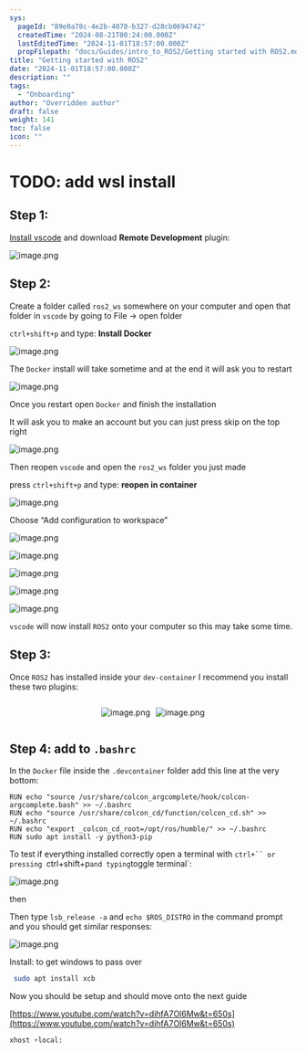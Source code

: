 ```yaml
---
sys:
  pageId: "89e0a78c-4e2b-4070-b327-d28cb0694742"
  createdTime: "2024-08-21T00:24:00.000Z"
  lastEditedTime: "2024-11-01T18:57:00.000Z"
  propFilepath: "docs/Guides/intro_to_ROS2/Getting started with ROS2.md"
title: "Getting started with ROS2"
date: "2024-11-01T18:57:00.000Z"
description: ""
tags:
  - "Onboarding"
author: "Overridden author"
draft: false
weight: 141
toc: false
icon: ""
---
```


# TODO: add wsl install

## Step 1:

[Install vscode](https://code.visualstudio.com/download) and download **Remote Development** plugin:

![image.png](https://prod-files-secure.s3.us-west-2.amazonaws.com/d518164a-d88e-44d1-a4ee-3adb3bd8bce0/efb52993-1881-4a40-b95e-6f020334f022/image.png?X-Amz-Algorithm=AWS4-HMAC-SHA256&X-Amz-Content-Sha256=UNSIGNED-PAYLOAD&X-Amz-Credential=ASIAZI2LB4666RDLPH4C%2F20250406%2Fus-west-2%2Fs3%2Faws4_request&X-Amz-Date=20250406T022334Z&X-Amz-Expires=3600&X-Amz-Security-Token=IQoJb3JpZ2luX2VjEL7%2F%2F%2F%2F%2F%2F%2F%2F%2F%2FwEaCXVzLXdlc3QtMiJHMEUCIQCfGvP5kAcjFLVz5WcB1d9V%2FpnlzYi7Vw7w7cFaA3zjfwIgGoYDWZl9miiMrtSfflIbLKgHASSEv2VVqUYybsGF85Mq%2FwMINxAAGgw2Mzc0MjMxODM4MDUiDMCVAWcS%2BRfEPVbTxyrcAwVEXr990sbMYumRh1%2Bv1wyXVcJzhu%2Bas0rcTBlYwlpJNqEpX8159DVPWChGI8c%2BOp5U1B%2Fan34d06wwuvXsppeaZ06DMrTQUME90X31GfE2l0KbmUZbl81BKTgkv6jwqdRwHNs2sHTWM4yVcZJj3N3rLwVeg%2FHaCUb%2BxgIaJi6%2F1a7WarnjPHN%2BHVUJez9yg9%2F3YI3FX73UKkGshFmerR40ps5nXklVWtMRPHrjI1cStnGMLyojDhDsr7n0aEr6PXKHdLpA0iSEGYn1zGj5MowbOypKnP%2F3LFpYIZ6xXxj51eYVZZTZjtuiw753jfrM3X3g5mE6qxQl31VVzl1gfI%2FU7n%2BY5p2iOT5wSsI4bcWkcqpmFGZ4crzOErqKhRuTBGEKq%2BEq28qvMjZ0NcJvDfrRah0lMFhmdy2%2Ftt3Fm6tqpfKxq1OqyzzNGa3%2BOw95KtEsYvp8wYPu8Bce2orvtllCFKav3SxZutPdjfoY3iU1RQg3Gvh16JgjCkpeK11UkrEqbyW1m7vwFz2T9KPZUmbmDoxxVet7uGErl0Y0bcRclqpyqCNSFbFcurMCtct8Rac%2F%2BAZ7HE0HUVoOypq6M%2FVuMzTn%2BLlTA%2FY0K2lgZ3waaFWBWnB5IZv2OBfBML7Cxr8GOqUBB8RGEBjwHQs7znD9JMlODALTO2XrB4XU8Ml%2FxphUeleKHzijrHsqs7jHQgWABnJQ72BknqySRINygauDHFPqnbLAbZBVqAlbz6NMFoUvXVOyZP2uY%2FjiONVYxjbZJii3bvt8Mf1Wxr7GkPP5WNHTLpW5zlLOsx3zt5yfAuzidal0Z81WjJCG4hUuEBTty%2FStF7mVFfOViicHQH2jQJOBIe8RpVvS&X-Amz-Signature=61ffadd44bb039b0fd60d717ded6ad1d77f93aebf5de328d79d3370a7d359670&X-Amz-SignedHeaders=host&x-id=GetObject)

## Step 2:

Create a folder called `ros2_ws` somewhere on your computer and open that folder in `vscode` by going to File → open folder 

`ctrl+shift+p` and type: **Install Docker**

![image.png](https://prod-files-secure.s3.us-west-2.amazonaws.com/d518164a-d88e-44d1-a4ee-3adb3bd8bce0/2269dc0e-1cd5-47ff-bceb-c04ad9b2eab0/image.png?X-Amz-Algorithm=AWS4-HMAC-SHA256&X-Amz-Content-Sha256=UNSIGNED-PAYLOAD&X-Amz-Credential=ASIAZI2LB4666RDLPH4C%2F20250406%2Fus-west-2%2Fs3%2Faws4_request&X-Amz-Date=20250406T022334Z&X-Amz-Expires=3600&X-Amz-Security-Token=IQoJb3JpZ2luX2VjEL7%2F%2F%2F%2F%2F%2F%2F%2F%2F%2FwEaCXVzLXdlc3QtMiJHMEUCIQCfGvP5kAcjFLVz5WcB1d9V%2FpnlzYi7Vw7w7cFaA3zjfwIgGoYDWZl9miiMrtSfflIbLKgHASSEv2VVqUYybsGF85Mq%2FwMINxAAGgw2Mzc0MjMxODM4MDUiDMCVAWcS%2BRfEPVbTxyrcAwVEXr990sbMYumRh1%2Bv1wyXVcJzhu%2Bas0rcTBlYwlpJNqEpX8159DVPWChGI8c%2BOp5U1B%2Fan34d06wwuvXsppeaZ06DMrTQUME90X31GfE2l0KbmUZbl81BKTgkv6jwqdRwHNs2sHTWM4yVcZJj3N3rLwVeg%2FHaCUb%2BxgIaJi6%2F1a7WarnjPHN%2BHVUJez9yg9%2F3YI3FX73UKkGshFmerR40ps5nXklVWtMRPHrjI1cStnGMLyojDhDsr7n0aEr6PXKHdLpA0iSEGYn1zGj5MowbOypKnP%2F3LFpYIZ6xXxj51eYVZZTZjtuiw753jfrM3X3g5mE6qxQl31VVzl1gfI%2FU7n%2BY5p2iOT5wSsI4bcWkcqpmFGZ4crzOErqKhRuTBGEKq%2BEq28qvMjZ0NcJvDfrRah0lMFhmdy2%2Ftt3Fm6tqpfKxq1OqyzzNGa3%2BOw95KtEsYvp8wYPu8Bce2orvtllCFKav3SxZutPdjfoY3iU1RQg3Gvh16JgjCkpeK11UkrEqbyW1m7vwFz2T9KPZUmbmDoxxVet7uGErl0Y0bcRclqpyqCNSFbFcurMCtct8Rac%2F%2BAZ7HE0HUVoOypq6M%2FVuMzTn%2BLlTA%2FY0K2lgZ3waaFWBWnB5IZv2OBfBML7Cxr8GOqUBB8RGEBjwHQs7znD9JMlODALTO2XrB4XU8Ml%2FxphUeleKHzijrHsqs7jHQgWABnJQ72BknqySRINygauDHFPqnbLAbZBVqAlbz6NMFoUvXVOyZP2uY%2FjiONVYxjbZJii3bvt8Mf1Wxr7GkPP5WNHTLpW5zlLOsx3zt5yfAuzidal0Z81WjJCG4hUuEBTty%2FStF7mVFfOViicHQH2jQJOBIe8RpVvS&X-Amz-Signature=5f7d4dc35f2910d4838809feb7e6c084c69ea781b86f081403e7d06ab93e6eb3&X-Amz-SignedHeaders=host&x-id=GetObject)

The `Docker` install will take sometime and at the end it will ask you to restart

![image.png](https://prod-files-secure.s3.us-west-2.amazonaws.com/d518164a-d88e-44d1-a4ee-3adb3bd8bce0/ed233f78-be33-4b1f-b89c-9c346c0e961e/image.png?X-Amz-Algorithm=AWS4-HMAC-SHA256&X-Amz-Content-Sha256=UNSIGNED-PAYLOAD&X-Amz-Credential=ASIAZI2LB4666RDLPH4C%2F20250406%2Fus-west-2%2Fs3%2Faws4_request&X-Amz-Date=20250406T022334Z&X-Amz-Expires=3600&X-Amz-Security-Token=IQoJb3JpZ2luX2VjEL7%2F%2F%2F%2F%2F%2F%2F%2F%2F%2FwEaCXVzLXdlc3QtMiJHMEUCIQCfGvP5kAcjFLVz5WcB1d9V%2FpnlzYi7Vw7w7cFaA3zjfwIgGoYDWZl9miiMrtSfflIbLKgHASSEv2VVqUYybsGF85Mq%2FwMINxAAGgw2Mzc0MjMxODM4MDUiDMCVAWcS%2BRfEPVbTxyrcAwVEXr990sbMYumRh1%2Bv1wyXVcJzhu%2Bas0rcTBlYwlpJNqEpX8159DVPWChGI8c%2BOp5U1B%2Fan34d06wwuvXsppeaZ06DMrTQUME90X31GfE2l0KbmUZbl81BKTgkv6jwqdRwHNs2sHTWM4yVcZJj3N3rLwVeg%2FHaCUb%2BxgIaJi6%2F1a7WarnjPHN%2BHVUJez9yg9%2F3YI3FX73UKkGshFmerR40ps5nXklVWtMRPHrjI1cStnGMLyojDhDsr7n0aEr6PXKHdLpA0iSEGYn1zGj5MowbOypKnP%2F3LFpYIZ6xXxj51eYVZZTZjtuiw753jfrM3X3g5mE6qxQl31VVzl1gfI%2FU7n%2BY5p2iOT5wSsI4bcWkcqpmFGZ4crzOErqKhRuTBGEKq%2BEq28qvMjZ0NcJvDfrRah0lMFhmdy2%2Ftt3Fm6tqpfKxq1OqyzzNGa3%2BOw95KtEsYvp8wYPu8Bce2orvtllCFKav3SxZutPdjfoY3iU1RQg3Gvh16JgjCkpeK11UkrEqbyW1m7vwFz2T9KPZUmbmDoxxVet7uGErl0Y0bcRclqpyqCNSFbFcurMCtct8Rac%2F%2BAZ7HE0HUVoOypq6M%2FVuMzTn%2BLlTA%2FY0K2lgZ3waaFWBWnB5IZv2OBfBML7Cxr8GOqUBB8RGEBjwHQs7znD9JMlODALTO2XrB4XU8Ml%2FxphUeleKHzijrHsqs7jHQgWABnJQ72BknqySRINygauDHFPqnbLAbZBVqAlbz6NMFoUvXVOyZP2uY%2FjiONVYxjbZJii3bvt8Mf1Wxr7GkPP5WNHTLpW5zlLOsx3zt5yfAuzidal0Z81WjJCG4hUuEBTty%2FStF7mVFfOViicHQH2jQJOBIe8RpVvS&X-Amz-Signature=00726d66af933b9b4559c80f53625e95ee2e16adc721ed426c5ce1fa8a37430d&X-Amz-SignedHeaders=host&x-id=GetObject)

Once you restart open `Docker` and finish the installation

It will ask you to make an account but you can just press skip on the top right

![image.png](https://prod-files-secure.s3.us-west-2.amazonaws.com/d518164a-d88e-44d1-a4ee-3adb3bd8bce0/21010ad9-1659-4fd9-9f59-9932a09b2a3d/image.png?X-Amz-Algorithm=AWS4-HMAC-SHA256&X-Amz-Content-Sha256=UNSIGNED-PAYLOAD&X-Amz-Credential=ASIAZI2LB4666RDLPH4C%2F20250406%2Fus-west-2%2Fs3%2Faws4_request&X-Amz-Date=20250406T022334Z&X-Amz-Expires=3600&X-Amz-Security-Token=IQoJb3JpZ2luX2VjEL7%2F%2F%2F%2F%2F%2F%2F%2F%2F%2FwEaCXVzLXdlc3QtMiJHMEUCIQCfGvP5kAcjFLVz5WcB1d9V%2FpnlzYi7Vw7w7cFaA3zjfwIgGoYDWZl9miiMrtSfflIbLKgHASSEv2VVqUYybsGF85Mq%2FwMINxAAGgw2Mzc0MjMxODM4MDUiDMCVAWcS%2BRfEPVbTxyrcAwVEXr990sbMYumRh1%2Bv1wyXVcJzhu%2Bas0rcTBlYwlpJNqEpX8159DVPWChGI8c%2BOp5U1B%2Fan34d06wwuvXsppeaZ06DMrTQUME90X31GfE2l0KbmUZbl81BKTgkv6jwqdRwHNs2sHTWM4yVcZJj3N3rLwVeg%2FHaCUb%2BxgIaJi6%2F1a7WarnjPHN%2BHVUJez9yg9%2F3YI3FX73UKkGshFmerR40ps5nXklVWtMRPHrjI1cStnGMLyojDhDsr7n0aEr6PXKHdLpA0iSEGYn1zGj5MowbOypKnP%2F3LFpYIZ6xXxj51eYVZZTZjtuiw753jfrM3X3g5mE6qxQl31VVzl1gfI%2FU7n%2BY5p2iOT5wSsI4bcWkcqpmFGZ4crzOErqKhRuTBGEKq%2BEq28qvMjZ0NcJvDfrRah0lMFhmdy2%2Ftt3Fm6tqpfKxq1OqyzzNGa3%2BOw95KtEsYvp8wYPu8Bce2orvtllCFKav3SxZutPdjfoY3iU1RQg3Gvh16JgjCkpeK11UkrEqbyW1m7vwFz2T9KPZUmbmDoxxVet7uGErl0Y0bcRclqpyqCNSFbFcurMCtct8Rac%2F%2BAZ7HE0HUVoOypq6M%2FVuMzTn%2BLlTA%2FY0K2lgZ3waaFWBWnB5IZv2OBfBML7Cxr8GOqUBB8RGEBjwHQs7znD9JMlODALTO2XrB4XU8Ml%2FxphUeleKHzijrHsqs7jHQgWABnJQ72BknqySRINygauDHFPqnbLAbZBVqAlbz6NMFoUvXVOyZP2uY%2FjiONVYxjbZJii3bvt8Mf1Wxr7GkPP5WNHTLpW5zlLOsx3zt5yfAuzidal0Z81WjJCG4hUuEBTty%2FStF7mVFfOViicHQH2jQJOBIe8RpVvS&X-Amz-Signature=2954368ea354915c2b5c38b733634185611b16e6e7842b221316c1bd513480f5&X-Amz-SignedHeaders=host&x-id=GetObject)

Then reopen `vscode` and open the `ros2_ws` folder you just made

press `ctrl+shift+p` and type: **reopen in container**

![image.png](https://prod-files-secure.s3.us-west-2.amazonaws.com/d518164a-d88e-44d1-a4ee-3adb3bd8bce0/4e93b8c2-41ad-488c-8095-c74205196118/image.png?X-Amz-Algorithm=AWS4-HMAC-SHA256&X-Amz-Content-Sha256=UNSIGNED-PAYLOAD&X-Amz-Credential=ASIAZI2LB4666RDLPH4C%2F20250406%2Fus-west-2%2Fs3%2Faws4_request&X-Amz-Date=20250406T022334Z&X-Amz-Expires=3600&X-Amz-Security-Token=IQoJb3JpZ2luX2VjEL7%2F%2F%2F%2F%2F%2F%2F%2F%2F%2FwEaCXVzLXdlc3QtMiJHMEUCIQCfGvP5kAcjFLVz5WcB1d9V%2FpnlzYi7Vw7w7cFaA3zjfwIgGoYDWZl9miiMrtSfflIbLKgHASSEv2VVqUYybsGF85Mq%2FwMINxAAGgw2Mzc0MjMxODM4MDUiDMCVAWcS%2BRfEPVbTxyrcAwVEXr990sbMYumRh1%2Bv1wyXVcJzhu%2Bas0rcTBlYwlpJNqEpX8159DVPWChGI8c%2BOp5U1B%2Fan34d06wwuvXsppeaZ06DMrTQUME90X31GfE2l0KbmUZbl81BKTgkv6jwqdRwHNs2sHTWM4yVcZJj3N3rLwVeg%2FHaCUb%2BxgIaJi6%2F1a7WarnjPHN%2BHVUJez9yg9%2F3YI3FX73UKkGshFmerR40ps5nXklVWtMRPHrjI1cStnGMLyojDhDsr7n0aEr6PXKHdLpA0iSEGYn1zGj5MowbOypKnP%2F3LFpYIZ6xXxj51eYVZZTZjtuiw753jfrM3X3g5mE6qxQl31VVzl1gfI%2FU7n%2BY5p2iOT5wSsI4bcWkcqpmFGZ4crzOErqKhRuTBGEKq%2BEq28qvMjZ0NcJvDfrRah0lMFhmdy2%2Ftt3Fm6tqpfKxq1OqyzzNGa3%2BOw95KtEsYvp8wYPu8Bce2orvtllCFKav3SxZutPdjfoY3iU1RQg3Gvh16JgjCkpeK11UkrEqbyW1m7vwFz2T9KPZUmbmDoxxVet7uGErl0Y0bcRclqpyqCNSFbFcurMCtct8Rac%2F%2BAZ7HE0HUVoOypq6M%2FVuMzTn%2BLlTA%2FY0K2lgZ3waaFWBWnB5IZv2OBfBML7Cxr8GOqUBB8RGEBjwHQs7znD9JMlODALTO2XrB4XU8Ml%2FxphUeleKHzijrHsqs7jHQgWABnJQ72BknqySRINygauDHFPqnbLAbZBVqAlbz6NMFoUvXVOyZP2uY%2FjiONVYxjbZJii3bvt8Mf1Wxr7GkPP5WNHTLpW5zlLOsx3zt5yfAuzidal0Z81WjJCG4hUuEBTty%2FStF7mVFfOViicHQH2jQJOBIe8RpVvS&X-Amz-Signature=692f7299f779572f31b29f1380dc5f8a0345d4fe38ee1acf88a31cc0efb716b8&X-Amz-SignedHeaders=host&x-id=GetObject)

Choose “Add configuration to workspace”

![image.png](https://prod-files-secure.s3.us-west-2.amazonaws.com/d518164a-d88e-44d1-a4ee-3adb3bd8bce0/9560b282-5060-4989-ba37-97e7b2c22476/image.png?X-Amz-Algorithm=AWS4-HMAC-SHA256&X-Amz-Content-Sha256=UNSIGNED-PAYLOAD&X-Amz-Credential=ASIAZI2LB4666RDLPH4C%2F20250406%2Fus-west-2%2Fs3%2Faws4_request&X-Amz-Date=20250406T022334Z&X-Amz-Expires=3600&X-Amz-Security-Token=IQoJb3JpZ2luX2VjEL7%2F%2F%2F%2F%2F%2F%2F%2F%2F%2FwEaCXVzLXdlc3QtMiJHMEUCIQCfGvP5kAcjFLVz5WcB1d9V%2FpnlzYi7Vw7w7cFaA3zjfwIgGoYDWZl9miiMrtSfflIbLKgHASSEv2VVqUYybsGF85Mq%2FwMINxAAGgw2Mzc0MjMxODM4MDUiDMCVAWcS%2BRfEPVbTxyrcAwVEXr990sbMYumRh1%2Bv1wyXVcJzhu%2Bas0rcTBlYwlpJNqEpX8159DVPWChGI8c%2BOp5U1B%2Fan34d06wwuvXsppeaZ06DMrTQUME90X31GfE2l0KbmUZbl81BKTgkv6jwqdRwHNs2sHTWM4yVcZJj3N3rLwVeg%2FHaCUb%2BxgIaJi6%2F1a7WarnjPHN%2BHVUJez9yg9%2F3YI3FX73UKkGshFmerR40ps5nXklVWtMRPHrjI1cStnGMLyojDhDsr7n0aEr6PXKHdLpA0iSEGYn1zGj5MowbOypKnP%2F3LFpYIZ6xXxj51eYVZZTZjtuiw753jfrM3X3g5mE6qxQl31VVzl1gfI%2FU7n%2BY5p2iOT5wSsI4bcWkcqpmFGZ4crzOErqKhRuTBGEKq%2BEq28qvMjZ0NcJvDfrRah0lMFhmdy2%2Ftt3Fm6tqpfKxq1OqyzzNGa3%2BOw95KtEsYvp8wYPu8Bce2orvtllCFKav3SxZutPdjfoY3iU1RQg3Gvh16JgjCkpeK11UkrEqbyW1m7vwFz2T9KPZUmbmDoxxVet7uGErl0Y0bcRclqpyqCNSFbFcurMCtct8Rac%2F%2BAZ7HE0HUVoOypq6M%2FVuMzTn%2BLlTA%2FY0K2lgZ3waaFWBWnB5IZv2OBfBML7Cxr8GOqUBB8RGEBjwHQs7znD9JMlODALTO2XrB4XU8Ml%2FxphUeleKHzijrHsqs7jHQgWABnJQ72BknqySRINygauDHFPqnbLAbZBVqAlbz6NMFoUvXVOyZP2uY%2FjiONVYxjbZJii3bvt8Mf1Wxr7GkPP5WNHTLpW5zlLOsx3zt5yfAuzidal0Z81WjJCG4hUuEBTty%2FStF7mVFfOViicHQH2jQJOBIe8RpVvS&X-Amz-Signature=6aa8b77e99cfab18fdc531a9575e38daff3b1b4c3f210ed8e0ae11e1ef744957&X-Amz-SignedHeaders=host&x-id=GetObject)

![image.png](https://prod-files-secure.s3.us-west-2.amazonaws.com/d518164a-d88e-44d1-a4ee-3adb3bd8bce0/2ee63f81-886b-48e8-a553-dc6e5eac99e4/image.png?X-Amz-Algorithm=AWS4-HMAC-SHA256&X-Amz-Content-Sha256=UNSIGNED-PAYLOAD&X-Amz-Credential=ASIAZI2LB4666RDLPH4C%2F20250406%2Fus-west-2%2Fs3%2Faws4_request&X-Amz-Date=20250406T022334Z&X-Amz-Expires=3600&X-Amz-Security-Token=IQoJb3JpZ2luX2VjEL7%2F%2F%2F%2F%2F%2F%2F%2F%2F%2FwEaCXVzLXdlc3QtMiJHMEUCIQCfGvP5kAcjFLVz5WcB1d9V%2FpnlzYi7Vw7w7cFaA3zjfwIgGoYDWZl9miiMrtSfflIbLKgHASSEv2VVqUYybsGF85Mq%2FwMINxAAGgw2Mzc0MjMxODM4MDUiDMCVAWcS%2BRfEPVbTxyrcAwVEXr990sbMYumRh1%2Bv1wyXVcJzhu%2Bas0rcTBlYwlpJNqEpX8159DVPWChGI8c%2BOp5U1B%2Fan34d06wwuvXsppeaZ06DMrTQUME90X31GfE2l0KbmUZbl81BKTgkv6jwqdRwHNs2sHTWM4yVcZJj3N3rLwVeg%2FHaCUb%2BxgIaJi6%2F1a7WarnjPHN%2BHVUJez9yg9%2F3YI3FX73UKkGshFmerR40ps5nXklVWtMRPHrjI1cStnGMLyojDhDsr7n0aEr6PXKHdLpA0iSEGYn1zGj5MowbOypKnP%2F3LFpYIZ6xXxj51eYVZZTZjtuiw753jfrM3X3g5mE6qxQl31VVzl1gfI%2FU7n%2BY5p2iOT5wSsI4bcWkcqpmFGZ4crzOErqKhRuTBGEKq%2BEq28qvMjZ0NcJvDfrRah0lMFhmdy2%2Ftt3Fm6tqpfKxq1OqyzzNGa3%2BOw95KtEsYvp8wYPu8Bce2orvtllCFKav3SxZutPdjfoY3iU1RQg3Gvh16JgjCkpeK11UkrEqbyW1m7vwFz2T9KPZUmbmDoxxVet7uGErl0Y0bcRclqpyqCNSFbFcurMCtct8Rac%2F%2BAZ7HE0HUVoOypq6M%2FVuMzTn%2BLlTA%2FY0K2lgZ3waaFWBWnB5IZv2OBfBML7Cxr8GOqUBB8RGEBjwHQs7znD9JMlODALTO2XrB4XU8Ml%2FxphUeleKHzijrHsqs7jHQgWABnJQ72BknqySRINygauDHFPqnbLAbZBVqAlbz6NMFoUvXVOyZP2uY%2FjiONVYxjbZJii3bvt8Mf1Wxr7GkPP5WNHTLpW5zlLOsx3zt5yfAuzidal0Z81WjJCG4hUuEBTty%2FStF7mVFfOViicHQH2jQJOBIe8RpVvS&X-Amz-Signature=83239002f8526973f1a78af6894a9cfe01baee92695e2bd2d1ea088f9db8435a&X-Amz-SignedHeaders=host&x-id=GetObject)

![image.png](https://prod-files-secure.s3.us-west-2.amazonaws.com/d518164a-d88e-44d1-a4ee-3adb3bd8bce0/ae1580b2-b048-407e-aed9-b584224a7a04/image.png?X-Amz-Algorithm=AWS4-HMAC-SHA256&X-Amz-Content-Sha256=UNSIGNED-PAYLOAD&X-Amz-Credential=ASIAZI2LB4666RDLPH4C%2F20250406%2Fus-west-2%2Fs3%2Faws4_request&X-Amz-Date=20250406T022334Z&X-Amz-Expires=3600&X-Amz-Security-Token=IQoJb3JpZ2luX2VjEL7%2F%2F%2F%2F%2F%2F%2F%2F%2F%2FwEaCXVzLXdlc3QtMiJHMEUCIQCfGvP5kAcjFLVz5WcB1d9V%2FpnlzYi7Vw7w7cFaA3zjfwIgGoYDWZl9miiMrtSfflIbLKgHASSEv2VVqUYybsGF85Mq%2FwMINxAAGgw2Mzc0MjMxODM4MDUiDMCVAWcS%2BRfEPVbTxyrcAwVEXr990sbMYumRh1%2Bv1wyXVcJzhu%2Bas0rcTBlYwlpJNqEpX8159DVPWChGI8c%2BOp5U1B%2Fan34d06wwuvXsppeaZ06DMrTQUME90X31GfE2l0KbmUZbl81BKTgkv6jwqdRwHNs2sHTWM4yVcZJj3N3rLwVeg%2FHaCUb%2BxgIaJi6%2F1a7WarnjPHN%2BHVUJez9yg9%2F3YI3FX73UKkGshFmerR40ps5nXklVWtMRPHrjI1cStnGMLyojDhDsr7n0aEr6PXKHdLpA0iSEGYn1zGj5MowbOypKnP%2F3LFpYIZ6xXxj51eYVZZTZjtuiw753jfrM3X3g5mE6qxQl31VVzl1gfI%2FU7n%2BY5p2iOT5wSsI4bcWkcqpmFGZ4crzOErqKhRuTBGEKq%2BEq28qvMjZ0NcJvDfrRah0lMFhmdy2%2Ftt3Fm6tqpfKxq1OqyzzNGa3%2BOw95KtEsYvp8wYPu8Bce2orvtllCFKav3SxZutPdjfoY3iU1RQg3Gvh16JgjCkpeK11UkrEqbyW1m7vwFz2T9KPZUmbmDoxxVet7uGErl0Y0bcRclqpyqCNSFbFcurMCtct8Rac%2F%2BAZ7HE0HUVoOypq6M%2FVuMzTn%2BLlTA%2FY0K2lgZ3waaFWBWnB5IZv2OBfBML7Cxr8GOqUBB8RGEBjwHQs7znD9JMlODALTO2XrB4XU8Ml%2FxphUeleKHzijrHsqs7jHQgWABnJQ72BknqySRINygauDHFPqnbLAbZBVqAlbz6NMFoUvXVOyZP2uY%2FjiONVYxjbZJii3bvt8Mf1Wxr7GkPP5WNHTLpW5zlLOsx3zt5yfAuzidal0Z81WjJCG4hUuEBTty%2FStF7mVFfOViicHQH2jQJOBIe8RpVvS&X-Amz-Signature=3bf514de3bf87de458960b94432132623cc4efb05c7cc3d21fde93aa83f3af38&X-Amz-SignedHeaders=host&x-id=GetObject)

![image.png](https://prod-files-secure.s3.us-west-2.amazonaws.com/d518164a-d88e-44d1-a4ee-3adb3bd8bce0/53255b28-f75e-430f-b9e3-c0ac8577e42b/image.png?X-Amz-Algorithm=AWS4-HMAC-SHA256&X-Amz-Content-Sha256=UNSIGNED-PAYLOAD&X-Amz-Credential=ASIAZI2LB4666RDLPH4C%2F20250406%2Fus-west-2%2Fs3%2Faws4_request&X-Amz-Date=20250406T022334Z&X-Amz-Expires=3600&X-Amz-Security-Token=IQoJb3JpZ2luX2VjEL7%2F%2F%2F%2F%2F%2F%2F%2F%2F%2FwEaCXVzLXdlc3QtMiJHMEUCIQCfGvP5kAcjFLVz5WcB1d9V%2FpnlzYi7Vw7w7cFaA3zjfwIgGoYDWZl9miiMrtSfflIbLKgHASSEv2VVqUYybsGF85Mq%2FwMINxAAGgw2Mzc0MjMxODM4MDUiDMCVAWcS%2BRfEPVbTxyrcAwVEXr990sbMYumRh1%2Bv1wyXVcJzhu%2Bas0rcTBlYwlpJNqEpX8159DVPWChGI8c%2BOp5U1B%2Fan34d06wwuvXsppeaZ06DMrTQUME90X31GfE2l0KbmUZbl81BKTgkv6jwqdRwHNs2sHTWM4yVcZJj3N3rLwVeg%2FHaCUb%2BxgIaJi6%2F1a7WarnjPHN%2BHVUJez9yg9%2F3YI3FX73UKkGshFmerR40ps5nXklVWtMRPHrjI1cStnGMLyojDhDsr7n0aEr6PXKHdLpA0iSEGYn1zGj5MowbOypKnP%2F3LFpYIZ6xXxj51eYVZZTZjtuiw753jfrM3X3g5mE6qxQl31VVzl1gfI%2FU7n%2BY5p2iOT5wSsI4bcWkcqpmFGZ4crzOErqKhRuTBGEKq%2BEq28qvMjZ0NcJvDfrRah0lMFhmdy2%2Ftt3Fm6tqpfKxq1OqyzzNGa3%2BOw95KtEsYvp8wYPu8Bce2orvtllCFKav3SxZutPdjfoY3iU1RQg3Gvh16JgjCkpeK11UkrEqbyW1m7vwFz2T9KPZUmbmDoxxVet7uGErl0Y0bcRclqpyqCNSFbFcurMCtct8Rac%2F%2BAZ7HE0HUVoOypq6M%2FVuMzTn%2BLlTA%2FY0K2lgZ3waaFWBWnB5IZv2OBfBML7Cxr8GOqUBB8RGEBjwHQs7znD9JMlODALTO2XrB4XU8Ml%2FxphUeleKHzijrHsqs7jHQgWABnJQ72BknqySRINygauDHFPqnbLAbZBVqAlbz6NMFoUvXVOyZP2uY%2FjiONVYxjbZJii3bvt8Mf1Wxr7GkPP5WNHTLpW5zlLOsx3zt5yfAuzidal0Z81WjJCG4hUuEBTty%2FStF7mVFfOViicHQH2jQJOBIe8RpVvS&X-Amz-Signature=a40ce11d27656a9e2374860b82d40b1b4b19fb05e00c6a1ecd08a2b5878600da&X-Amz-SignedHeaders=host&x-id=GetObject)

![image.png](https://prod-files-secure.s3.us-west-2.amazonaws.com/d518164a-d88e-44d1-a4ee-3adb3bd8bce0/7c562767-5af9-4ffb-97d1-327bcdf4ee00/image.png?X-Amz-Algorithm=AWS4-HMAC-SHA256&X-Amz-Content-Sha256=UNSIGNED-PAYLOAD&X-Amz-Credential=ASIAZI2LB4666RDLPH4C%2F20250406%2Fus-west-2%2Fs3%2Faws4_request&X-Amz-Date=20250406T022334Z&X-Amz-Expires=3600&X-Amz-Security-Token=IQoJb3JpZ2luX2VjEL7%2F%2F%2F%2F%2F%2F%2F%2F%2F%2FwEaCXVzLXdlc3QtMiJHMEUCIQCfGvP5kAcjFLVz5WcB1d9V%2FpnlzYi7Vw7w7cFaA3zjfwIgGoYDWZl9miiMrtSfflIbLKgHASSEv2VVqUYybsGF85Mq%2FwMINxAAGgw2Mzc0MjMxODM4MDUiDMCVAWcS%2BRfEPVbTxyrcAwVEXr990sbMYumRh1%2Bv1wyXVcJzhu%2Bas0rcTBlYwlpJNqEpX8159DVPWChGI8c%2BOp5U1B%2Fan34d06wwuvXsppeaZ06DMrTQUME90X31GfE2l0KbmUZbl81BKTgkv6jwqdRwHNs2sHTWM4yVcZJj3N3rLwVeg%2FHaCUb%2BxgIaJi6%2F1a7WarnjPHN%2BHVUJez9yg9%2F3YI3FX73UKkGshFmerR40ps5nXklVWtMRPHrjI1cStnGMLyojDhDsr7n0aEr6PXKHdLpA0iSEGYn1zGj5MowbOypKnP%2F3LFpYIZ6xXxj51eYVZZTZjtuiw753jfrM3X3g5mE6qxQl31VVzl1gfI%2FU7n%2BY5p2iOT5wSsI4bcWkcqpmFGZ4crzOErqKhRuTBGEKq%2BEq28qvMjZ0NcJvDfrRah0lMFhmdy2%2Ftt3Fm6tqpfKxq1OqyzzNGa3%2BOw95KtEsYvp8wYPu8Bce2orvtllCFKav3SxZutPdjfoY3iU1RQg3Gvh16JgjCkpeK11UkrEqbyW1m7vwFz2T9KPZUmbmDoxxVet7uGErl0Y0bcRclqpyqCNSFbFcurMCtct8Rac%2F%2BAZ7HE0HUVoOypq6M%2FVuMzTn%2BLlTA%2FY0K2lgZ3waaFWBWnB5IZv2OBfBML7Cxr8GOqUBB8RGEBjwHQs7znD9JMlODALTO2XrB4XU8Ml%2FxphUeleKHzijrHsqs7jHQgWABnJQ72BknqySRINygauDHFPqnbLAbZBVqAlbz6NMFoUvXVOyZP2uY%2FjiONVYxjbZJii3bvt8Mf1Wxr7GkPP5WNHTLpW5zlLOsx3zt5yfAuzidal0Z81WjJCG4hUuEBTty%2FStF7mVFfOViicHQH2jQJOBIe8RpVvS&X-Amz-Signature=0120dc706a0655455ec033c4458caf5aaa532dc61a916d1e1a07f6d7a3df833a&X-Amz-SignedHeaders=host&x-id=GetObject)

`vscode` will now install `ROS2` onto your computer so this may take some time.

## Step 3:

Once `ROS2` has installed inside your `dev-container` I recommend you install these two plugins:

<div style="display: flex;flex-direction: row; column-gap:10px; max-width: 630px;justify-content: center;">
<div>

![image.png](https://prod-files-secure.s3.us-west-2.amazonaws.com/d518164a-d88e-44d1-a4ee-3adb3bd8bce0/3fc3d550-5a54-4ba1-ba6b-faa01cdb7369/image.png?X-Amz-Algorithm=AWS4-HMAC-SHA256&X-Amz-Content-Sha256=UNSIGNED-PAYLOAD&X-Amz-Credential=ASIAZI2LB4666RHEDFHI%2F20250406%2Fus-west-2%2Fs3%2Faws4_request&X-Amz-Date=20250406T022338Z&X-Amz-Expires=3600&X-Amz-Security-Token=IQoJb3JpZ2luX2VjEL7%2F%2F%2F%2F%2F%2F%2F%2F%2F%2FwEaCXVzLXdlc3QtMiJGMEQCIDOhmNnDlRsLBj0TJc6dUSsTJt9WLAViaObTakxlDJFWAiAKj0FM1cCUmZctS55Q7dMMVTRu1sCCBt39%2BbtFCd6Dkyr%2FAwg3EAAaDDYzNzQyMzE4MzgwNSIMmlPhmwxSjEIXeRWAKtwDFNE2nSSPmlzVqj6y4F72jp8PkePBjPV636BuTxac%2BOu23K%2FOXKsl8w%2B3EPMTH63ZttuYh0k92sLosCvzTO%2F44EZ9JFrssMaNoDZlk89OLS611K%2Fs%2Bl3YFwgqh94qM6%2BVRIdhzVqP2DrM50yr9EDa56TYStPFmgt7ky8ua49nrvS94KYaYsPfXQzjpN0eJYsNF0Uii79%2BxTqGxjI76e36k2P4LQhy8YFVujSNwQBO6qjrtz4oye7eQadZpm%2FH2tvOGLRBUetkqT1soPO2U3FZFOJb%2FJ9DBFJ4owBOmTk3h619IeKZxH7sFaRT619J7vlxJWzThvbT9qw%2BKaSZczaiqvkTl8gPxi%2FmZBpEzA3XyyLX%2FFbHBQOKy0IRGOAFm4rRm51NlF4vZ4uWyj0vdgguh0OxriH6MqY%2BOJn6m9Xr68s1a5By5i8kiuaJWKPGSb2ubMvRJy6hKLbCQE%2BowgOWX3CQPaAbPWuDchREu2siZ0lojFRRGIYEkO5mjYYi7tpVLB8w%2BPg0sBaMEVmzIZZ1luP2Gn7B2fDiap9lAW2XsiQSxl01Ss8vdGHclj2Teoezb%2FvPMrUkftykck%2F7IDHxV038%2BKhUbGibJsoQoNQAzQllmWVqy%2ByAL88XpIIwscLGvwY6pgFCok1qcS8wJqW%2FzI%2BV%2Fi7pu0%2BHdlv44O0Nl9%2B3q%2BEY49gJuh9h401qQ6SvIhI8u4kjoy2NVS69qhEpg01aTZ2zjMZBVhO2nps49SoeUTIEYcetZaJgBFn%2BD4%2BYqqR6Cpi4%2FZVO8IgdP9gnlXvqsYlNbEaOvKrxCRxCvq1fytqA7X0TqJ8uoJaY1Wuac2sS4dGJoN1p%2FJ4jW56w5OlfCNlmTPCzIM2v&X-Amz-Signature=2bbf7dcf9c85299bc31545e27f72a4d827ffef5966452b35add978f20c3c1da1&X-Amz-SignedHeaders=host&x-id=GetObject)

</div>
<div>

![image.png](https://prod-files-secure.s3.us-west-2.amazonaws.com/d518164a-d88e-44d1-a4ee-3adb3bd8bce0/d994cc66-13c2-4093-a5a3-f84cf4601a82/image.png?X-Amz-Algorithm=AWS4-HMAC-SHA256&X-Amz-Content-Sha256=UNSIGNED-PAYLOAD&X-Amz-Credential=ASIAZI2LB466SUVLUOAS%2F20250406%2Fus-west-2%2Fs3%2Faws4_request&X-Amz-Date=20250406T022339Z&X-Amz-Expires=3600&X-Amz-Security-Token=IQoJb3JpZ2luX2VjEL7%2F%2F%2F%2F%2F%2F%2F%2F%2F%2FwEaCXVzLXdlc3QtMiJIMEYCIQDNcaVSpD8drysVENs%2BVZIO8CG13sqK847Sg%2BQPrnsXQwIhALVtzmVK8WReRi3Ez0Pf%2BDgyBiNqPUqZS%2B2b%2FKbldHUEKv8DCDcQABoMNjM3NDIzMTgzODA1IgxxizBBza%2BFnf%2FtLNoq3APO684JG2l10OyrrmlQBS4lzINO9OwjdMlSKPQnd9hM34%2BymqLK76aMKHs1%2F7uvJnca0zefhB6v%2BaOjOf6gg2TWXeRMr%2ByLDrhqMFdhBZOdW9SBvZ2O2M3aQAkcpuNLzZ8ihVQ%2BRXcf12IskgksvShL0rA%2BeEVMwOSSK3lpeP5y2hFzOjU7uzNZQViTXwlrZ6Sl5Q3rbvPZ0hxcipIor4kSemIKkr6fjci5j83ALIYwSU9qDaxHziFmHixt8zMGIie0Wq104ek18lHU7fdXI31KKvM6rI3UAHCG6QMK8tUGEXwa%2Fb5YL90VK4VQXc%2FhNye9ICvSgbqnyEW5fbe%2F4vx%2Fp6TtIoVY3F2Wiw%2FPjtuUF8LdRtsEuXlNVJUyD0V%2FleKA1%2FFa3lId7QC0fHKwZrce%2B6fmiC8iq3utrbqjkCfCgd3mXOc%2BcHtFudpcn%2FP8ek9loe1Xk%2F115Qvs6fxod7WEWOnhZ0rjgLCQ7u6%2FFjfiwZetD%2FJAjdwqrEX5D3UKIk51UiNx7k769ehjQ%2FN0T9UmvCyJ%2B3lewtzD3biw8rN117aNckOvs9whKg4FeTAJGzLL%2FkbC4vy%2FfgZRXgH64olmri4f7KW87fzyq9Ou7swGWf82PQoZ7xOLBj3LozDswsa%2FBjqkAepjiwlWIJLIUTQokxcVd%2BCKXmdo%2BgGvwiz41wbb%2Bw1dut%2FmuzFM%2FGS5CnzQ9F%2FCn1o71zaDxo7T1VSujg4EeRZ0lgA719cBTYqL3LHS4NloTBCqSZ8d6fd7b4LZ%2FD%2FtJIErOLeOt25zLJVqcrV8mJrVi0Z99WukaNkHdy3oAw%2B1GPkZ5s6yDGxPIjD8t%2FccHr289Yk15I2I%2BMg4HEw8W8yuoltr&X-Amz-Signature=474c3634c7f7cd30bb67c5b8bbfe1fafc790cf0ed4edc2c7f25fa1278d5c9c04&X-Amz-SignedHeaders=host&x-id=GetObject)

</div>
</div>

## Step 4: add to `.bashrc`

In the `Docker` file inside the `.devcontainer` folder add this line at the very bottom: 

```docker
RUN echo "source /usr/share/colcon_argcomplete/hook/colcon-argcomplete.bash" >> ~/.bashrc
RUN echo "source /usr/share/colcon_cd/function/colcon_cd.sh" >> ~/.bashrc
RUN echo "export _colcon_cd_root=/opt/ros/humble/" >> ~/.bashrc
RUN sudo apt install -y python3-pip 
```

To test if everything installed correctly open a terminal with `ctrl+`` or pressing `ctrl+shift+p` and typing `toggle terminal`:

![image.png](https://prod-files-secure.s3.us-west-2.amazonaws.com/d518164a-d88e-44d1-a4ee-3adb3bd8bce0/6a4943d8-b04e-4c02-9a58-775f3384d1a5/image.png?X-Amz-Algorithm=AWS4-HMAC-SHA256&X-Amz-Content-Sha256=UNSIGNED-PAYLOAD&X-Amz-Credential=ASIAZI2LB4666RDLPH4C%2F20250406%2Fus-west-2%2Fs3%2Faws4_request&X-Amz-Date=20250406T022334Z&X-Amz-Expires=3600&X-Amz-Security-Token=IQoJb3JpZ2luX2VjEL7%2F%2F%2F%2F%2F%2F%2F%2F%2F%2FwEaCXVzLXdlc3QtMiJHMEUCIQCfGvP5kAcjFLVz5WcB1d9V%2FpnlzYi7Vw7w7cFaA3zjfwIgGoYDWZl9miiMrtSfflIbLKgHASSEv2VVqUYybsGF85Mq%2FwMINxAAGgw2Mzc0MjMxODM4MDUiDMCVAWcS%2BRfEPVbTxyrcAwVEXr990sbMYumRh1%2Bv1wyXVcJzhu%2Bas0rcTBlYwlpJNqEpX8159DVPWChGI8c%2BOp5U1B%2Fan34d06wwuvXsppeaZ06DMrTQUME90X31GfE2l0KbmUZbl81BKTgkv6jwqdRwHNs2sHTWM4yVcZJj3N3rLwVeg%2FHaCUb%2BxgIaJi6%2F1a7WarnjPHN%2BHVUJez9yg9%2F3YI3FX73UKkGshFmerR40ps5nXklVWtMRPHrjI1cStnGMLyojDhDsr7n0aEr6PXKHdLpA0iSEGYn1zGj5MowbOypKnP%2F3LFpYIZ6xXxj51eYVZZTZjtuiw753jfrM3X3g5mE6qxQl31VVzl1gfI%2FU7n%2BY5p2iOT5wSsI4bcWkcqpmFGZ4crzOErqKhRuTBGEKq%2BEq28qvMjZ0NcJvDfrRah0lMFhmdy2%2Ftt3Fm6tqpfKxq1OqyzzNGa3%2BOw95KtEsYvp8wYPu8Bce2orvtllCFKav3SxZutPdjfoY3iU1RQg3Gvh16JgjCkpeK11UkrEqbyW1m7vwFz2T9KPZUmbmDoxxVet7uGErl0Y0bcRclqpyqCNSFbFcurMCtct8Rac%2F%2BAZ7HE0HUVoOypq6M%2FVuMzTn%2BLlTA%2FY0K2lgZ3waaFWBWnB5IZv2OBfBML7Cxr8GOqUBB8RGEBjwHQs7znD9JMlODALTO2XrB4XU8Ml%2FxphUeleKHzijrHsqs7jHQgWABnJQ72BknqySRINygauDHFPqnbLAbZBVqAlbz6NMFoUvXVOyZP2uY%2FjiONVYxjbZJii3bvt8Mf1Wxr7GkPP5WNHTLpW5zlLOsx3zt5yfAuzidal0Z81WjJCG4hUuEBTty%2FStF7mVFfOViicHQH2jQJOBIe8RpVvS&X-Amz-Signature=6ed717fd6d37261d483205f0b457acb87c3dc97c1dc1131e41bfd7ca099765d8&X-Amz-SignedHeaders=host&x-id=GetObject)

then 

Then type `lsb_release -a` and `echo $ROS_DISTRO` in the command prompt and you should get similar responses:

![image.png](https://prod-files-secure.s3.us-west-2.amazonaws.com/d518164a-d88e-44d1-a4ee-3adb3bd8bce0/3e635dec-a805-4e85-8b9e-d000e5b71a4e/image.png?X-Amz-Algorithm=AWS4-HMAC-SHA256&X-Amz-Content-Sha256=UNSIGNED-PAYLOAD&X-Amz-Credential=ASIAZI2LB4666RDLPH4C%2F20250406%2Fus-west-2%2Fs3%2Faws4_request&X-Amz-Date=20250406T022334Z&X-Amz-Expires=3600&X-Amz-Security-Token=IQoJb3JpZ2luX2VjEL7%2F%2F%2F%2F%2F%2F%2F%2F%2F%2FwEaCXVzLXdlc3QtMiJHMEUCIQCfGvP5kAcjFLVz5WcB1d9V%2FpnlzYi7Vw7w7cFaA3zjfwIgGoYDWZl9miiMrtSfflIbLKgHASSEv2VVqUYybsGF85Mq%2FwMINxAAGgw2Mzc0MjMxODM4MDUiDMCVAWcS%2BRfEPVbTxyrcAwVEXr990sbMYumRh1%2Bv1wyXVcJzhu%2Bas0rcTBlYwlpJNqEpX8159DVPWChGI8c%2BOp5U1B%2Fan34d06wwuvXsppeaZ06DMrTQUME90X31GfE2l0KbmUZbl81BKTgkv6jwqdRwHNs2sHTWM4yVcZJj3N3rLwVeg%2FHaCUb%2BxgIaJi6%2F1a7WarnjPHN%2BHVUJez9yg9%2F3YI3FX73UKkGshFmerR40ps5nXklVWtMRPHrjI1cStnGMLyojDhDsr7n0aEr6PXKHdLpA0iSEGYn1zGj5MowbOypKnP%2F3LFpYIZ6xXxj51eYVZZTZjtuiw753jfrM3X3g5mE6qxQl31VVzl1gfI%2FU7n%2BY5p2iOT5wSsI4bcWkcqpmFGZ4crzOErqKhRuTBGEKq%2BEq28qvMjZ0NcJvDfrRah0lMFhmdy2%2Ftt3Fm6tqpfKxq1OqyzzNGa3%2BOw95KtEsYvp8wYPu8Bce2orvtllCFKav3SxZutPdjfoY3iU1RQg3Gvh16JgjCkpeK11UkrEqbyW1m7vwFz2T9KPZUmbmDoxxVet7uGErl0Y0bcRclqpyqCNSFbFcurMCtct8Rac%2F%2BAZ7HE0HUVoOypq6M%2FVuMzTn%2BLlTA%2FY0K2lgZ3waaFWBWnB5IZv2OBfBML7Cxr8GOqUBB8RGEBjwHQs7znD9JMlODALTO2XrB4XU8Ml%2FxphUeleKHzijrHsqs7jHQgWABnJQ72BknqySRINygauDHFPqnbLAbZBVqAlbz6NMFoUvXVOyZP2uY%2FjiONVYxjbZJii3bvt8Mf1Wxr7GkPP5WNHTLpW5zlLOsx3zt5yfAuzidal0Z81WjJCG4hUuEBTty%2FStF7mVFfOViicHQH2jQJOBIe8RpVvS&X-Amz-Signature=5bd1b73b328c6d6f45bd986988f9cd4e117ba3b9b654698d091c309ebef26ce4&X-Amz-SignedHeaders=host&x-id=GetObject)

Install:  to get windows to pass over

```bash
 sudo apt install xcb
```

Now you should be setup and should move onto the next guide 

[https://www.youtube.com/watch?v=dihfA7Ol6Mw&t=650s](https://www.youtube.com/watch?v=dihfA7Ol6Mw&t=650s)

```python
xhost +local:
```

